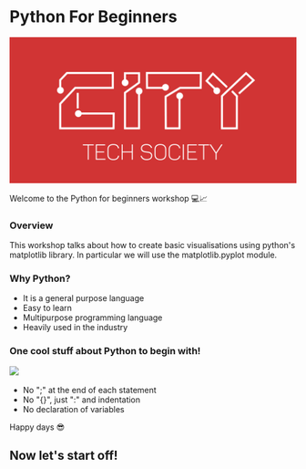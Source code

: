 # Python For Beginners

![](https://raw.githubusercontent.com/eydandash/CityTechSoc-WebDev-101/master/Logo.png)

Welcome to the Python for beginners workshop 💻📈

### Overview

This workshop talks about how to create basic visualisations using python's matplotlib library.
In particular we will use the matplotlib.pyplot module.

### Why Python?

* It is a general purpose language
* Easy to learn
* Multipurpose programming language
* Heavily used in the industry

### One cool stuff about Python to begin with!

![](https://i.redd.it/7v0a4ldssdq11.png)

* No ";" at the end of each statement
* No "{}", just ":" and indentation
* No declaration of variables

Happy days 😎

## Now let's start off!
